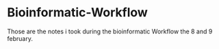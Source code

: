 # Bioinformatic-Workflow

Those are the notes i took during the bioinformatic Workflow the 8 and 9 february.
